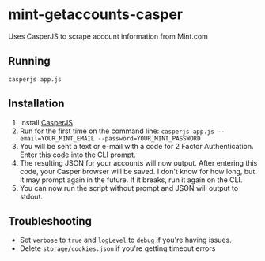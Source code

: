 # mint-getaccounts-casper
Uses CasperJS to scrape account information from Mint.com

## Running
`casperjs app.js`

## Installation

1. Install [CasperJS](http://docs.casperjs.org/en/latest/installation.html)
2. Run for the first time on the command line:
`casperjs app.js --email=YOUR_MINT_EMAIL --password=YOUR_MINT_PASSWORD`
3. You will be sent a text or e-mail with a code for 2 Factor Authentication. Enter this code into the CLI prompt.
4. The resulting JSON for your accounts will now output. After entering this code, your Casper browser will be saved. I don't know for how long,
but it may prompt again in the future. If it breaks, run it again on the CLI.
5. You can now run the script without prompt and JSON will output to stdout.

## Troubleshooting
- Set `verbose` to `true` and `logLevel` to `debug` if you're having issues.
- Delete `storage/cookies.json` if you're getting timeout errors
